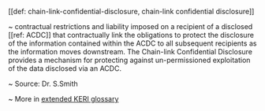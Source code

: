 [[def: chain-link-confidential-disclosure, chain-link confidential disclosure]]

~ contractual restrictions and liability imposed on a recipient of a disclosed [[ref: ACDC]] that contractually link the obligations to protect the disclosure of the information contained within the ACDC to all subsequent recipients as the information moves downstream. The Chain-link Confidential Disclosure provides a mechanism for protecting against un-permissioned exploitation of the data disclosed via an ACDC.

~ Source: Dr. S.Smith

~ More in <a href="https://weboftrust.github.io/WOT-terms/docs/glossary/chain-link-confidential-disclosure">extended KERI glossary</a>
